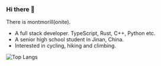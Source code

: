 ### Hi there 👋

There is montmorill(onite).

- A full stack developer.
  TypeScript, Rust, C++, Python etc.
- A senior high school student in Jinan, China.
- Interested in cycling, hiking and climbing.

![Top Langs](https://github-readme-stats.vercel.app/api/top-langs/?username=montmorill&layout=dount)
